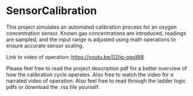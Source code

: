 # SensorCalibration
This project simulates an automated calibration process for an oxygen concentration sensor.  Known gas concentrations are introduced, readings are sampled, and the input range is adjusted using math operations to ensure accurate sensor scaling.

Link to video of operation: https://youtu.be/02lip-oquW8

Please feel free to read the project description pdf for a better overview of how the calibration cycle operates. Also free to watch the video for a narrated video of operation. Also feel free to read through the ladder logic pdfs or download the .rss file yourself. 
